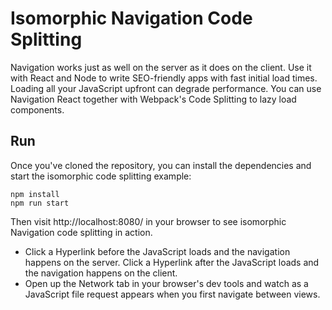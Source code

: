# Isomorphic Navigation Code Splitting
Navigation works just as well on the server as it does on the client. Use it with React and Node to write SEO-friendly apps with fast initial load times. Loading all your JavaScript upfront can degrade performance. You can use Navigation React together with Webpack's Code Splitting to lazy load components. 

## Run
Once you've cloned the repository, you can install the dependencies and start the isomorphic code splitting example:

    npm install
    npm run start
	
Then visit http://localhost:8080/ in your browser to see isomorphic Navigation code splitting in action.
* Click a Hyperlink before the JavaScript loads and the navigation happens on the server. Click a Hyperlink after the JavaScript loads and the navigation happens on the client. 
* Open up the Network tab in your browser's dev tools and watch as a JavaScript file request appears when you first navigate between views.